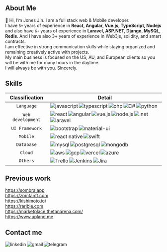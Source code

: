 ## About Me

👋 Hi, I’m Jones Jin. I am a full stack web & Mobile developer.<br/>
I have `8+` years of experience in **React, Angular, Vue.js, TypeScript, Nodejs** and also have `6+` years of experience in **Laravel, ASP.NET, Django, MySQL, Redis**. And I have also 3+ years of experience in Web3js, solidity, and smart contracts. <br/> 
I am effective in strong communication skills while staying organized and remaining creatively active with projects.<br/>
My main business is focused on the US, AU, and European clients so you will be with me for many hours in the daytime.<br/>
I will always be with you. Sincerely.<br/>

## Skills
| Classification | Detail |
| :---: | :---: |
| `Language` | <img align="left" src="https://img.shields.io/badge/JavaScript-F7DF1E?style=for-the-badge&logo=javascript&logoColor=black" alt="javascript" /><img align="left" src="https://img.shields.io/badge/TypeScript-007ACC?style=for-the-badge&logo=typescript&logoColor=white" alt="typescript" /><img align="left" src="https://img.shields.io/badge/PHP-777BB4?style=for-the-badge&logo=php&logoColor=white" alt="php" /><img align="left" src="https://img.shields.io/badge/C%23-239120?style=for-the-badge&logo=c-sharp&logoColor=white" alt="C#" /><img align="left" src="https://img.shields.io/badge/Python-3776AB?style=for-the-badge&logo=python&logoColor=white" alt="python" /> |
| `Web development` | <img align="left" src="https://img.shields.io/badge/React-20232A?style=for-the-badge&logo=react&logoColor=61DAFB" alt="react" /><img align="left" src="https://img.shields.io/badge/Angular-DD0031?style=for-the-badge&logo=angular&logoColor=white" alt="angular" /><img align="left" src="https://img.shields.io/badge/Vue.js-35495E?style=for-the-badge&logo=vue.js&logoColor=4FC08D" alt="vue.js" /><img align="left" src="https://img.shields.io/badge/Node.js-43853D?style=for-the-badge&logo=node.js&logoColor=white" alt="node.js" /><img align="left" src="https://img.shields.io/badge/.NET-5C2D91?style=for-the-badge&logo=.net&logoColor=white" alt=".net" /><img align="left" src="https://img.shields.io/badge/Laravel-FF2D20?style=for-the-badge&logo=laravel&logoColor=white" alt="laravel" /> |
| `UI Framework` | <img align="left" src="https://img.shields.io/badge/Bootstrap-563D7C?style=for-the-badge&logo=bootstrap&logoColor=white" alt="bootstrap" /><img align="left" src="https://img.shields.io/badge/Material--UI-0081CB?style=for-the-badge&logo=material-ui&logoColor=white" alt="material-ui" /> |
| `Mobile` | <img align="left" src="https://img.shields.io/badge/React_Native-20232A?style=for-the-badge&logo=react&logoColor=61DAFB" alt="react native" /><img align="left" src="https://img.shields.io/badge/Swift-FA7343?style=for-the-badge&logo=swift&logoColor=white" alt="swift" /> |
| `Database` | <img align="left" src="https://img.shields.io/badge/MySQL-00000F?style=for-the-badge&logo=mysql&logoColor=white" alt="mysql" /><img align="left" src="https://img.shields.io/badge/PostgreSQL-316192?style=for-the-badge&logo=postgresql&logoColor=white" alt="postgresql" /><img align="left" src="https://img.shields.io/badge/MongoDB-4EA94B?style=for-the-badge&logo=mongodb&logoColor=white" alt="mongodb" /> |
| `Cloud` | <img align="left" src="https://img.shields.io/badge/Amazon_AWS-232F3E?style=for-the-badge&logo=amazon-aws&logoColor=white" alt="aws" /><img align="left" src="https://img.shields.io/badge/Google_Cloud-4285F4?style=for-the-badge&logo=google-cloud&logoColor=white" alt="gcp" /><img align="left" src="https://img.shields.io/badge/Vercel-000000?style=for-the-badge&logo=vercel&logoColor=white" alt="vercel" /><img align="left" src="https://img.shields.io/badge/Microsoft_Azure-0089D6?style=for-the-badge&logo=microsoft-azure&logoColor=white" alt="azure" /> |
| `Others` | <img align="left" src="https://img.shields.io/badge/Trello-0052CC?style=for-the-badge&logo=trello&logoColor=white" alt="Trello" /><img align="left" src="https://img.shields.io/badge/Jenkins-D24939?style=for-the-badge&logo=Jenkins&logoColor=white" alt="Jenkins" /><img align="left" src="https://img.shields.io/badge/Jira-0052CC?style=for-the-badge&logo=Jira&logoColor=white" alt="Jira" /> |

## Previous work
https://sombra.app<br/>
https://zomtanft.com<br/>
https://kishimoto.io/<br/>
https://rarible.com<br/>
https://marketplace.thetanarena.com/<br/>
https://www.upland.me<br/>

## Contact me
<a href="https://www.linkedin.com/in/jones-jin-0874621a9" target="blank"><img align="left" src="https://img.shields.io/badge/LinkedIn-0077B5?style=for-the-badge&logo=linkedin&logoColor=white" alt="linkedin" /></a>
<a href="gsjones0910@gmail.com" target="blank"><img align="left" src="https://img.shields.io/badge/Gmail-D14836?style=for-the-badge&logo=gmail&logoColor=white" alt="gmail" /></a>
<a href="https://t.me/jonesjin910" target="blank"><img align="left" src="https://img.shields.io/badge/Telegram-2CA5E0?style=for-the-badge&logo=telegram&logoColor=white" alt="telegram" /></a>


<!---
gsjones910/gsjones910 is a ✨ special ✨ repository because its `README.md` (this file) appears on your GitHub profile.
You can click the Preview link to take a look at your changes.
--->
